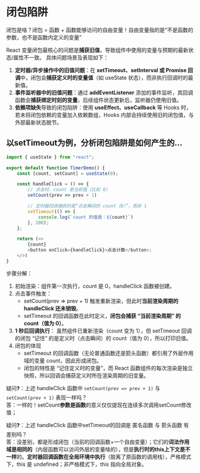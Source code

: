 # 闭包陷阱

闭包是啥？闭包 = 函数 + 函数能够访问的自由变量！自由变量指的是“不是函数的参数，也不是函数内定义的变量”

React 变量闭包最核心的问题是**捕获旧值**，导致组件中使用的变量与预期的最新状态/属性不一致。
具体问题场景及表现如下：

1. **定时器/异步操作中的旧值问题**：在 **setTimeout、setInterval 或 Promise 回调**中，闭包会**捕获定义时的变量值**（如 useState 状态），而非执行回调时的最新值。
2. **事件监听器中的旧值问题**：通过 **addEventListener** 添加的事件监听，其回调函数会**捕获绑定时刻的变量**，后续组件状态更新后，监听器仍使用旧值。
3. **依赖项缺失**导致的闭包陷阱：使用 **useEffect、useCallback** 等 Hooks 时，若未将闭包依赖的变量加入依赖数组，Hooks 内部会持续使用旧的闭包值，与外部最新状态脱节。

## 以setTimeout为例，分析闭包陷阱是如何产生的...
```js
import { useState } from "react";

export default function TimerDemo() {
    const [count, setCount] = useState(0);

    const handleClick = () => {
        // 点击时，count 是当前值（比如 0）
        setCount(prev => prev + 1)

        // 定时器回调捕获的是“点击瞬间的 count（0）”，而非 1
        setTimeout(() => {
            console.log(`count 的值是：${count}`)
        }, 200);
    };

    return (<>
        {count}
        <button onClick={handleClick}>点击计数</button>;
    </>)
}
```

步骤分解：
1. 初始渲染：组件第一次执行，count 是 0，handleClick 函数被创建。
2. 点击事件触发：
    * setCount(prev => prev + 1) 触发重新渲染，但此时**当前渲染周期的 handleClick 还未销毁**。
    * setTimeout 的回调函数在此时定义，**闭包会捕获 “当前渲染周期” 的 count（值为 0）**。
3. **1 秒后回调执行**：
虽然组件已重新渲染（count 变为 1），但 setTimeout 回调的闭包 “记住” 的是定义时（点击瞬间）的 count（值为 0），所以打印旧值。
4. 闭包的体现
    * setTimeout 的回调函数（无论普通函数还是箭头函数）都引用了外层作用域的变量 count，因此形成闭包。
    * 闭包的特性是 “记住定义时的变量”，而 React 函数组件的每次渲染是独立快照，所以回调会捕获定义时所在渲染周期的旧变量。


疑问❓：上述 handleClick 函数中 `setCount(prev => prev + 1)` 与 `setCount(prev + 1)` 表现一样吗？  
答：一样的！setCount**参数是函数**的意义仅仅提现在连续多次调用setCount修改值；

疑问❓：上述 handleClick 函数中setTimeout的回调是 匿名函数 与 箭头函数 有差别吗？     
答：没差别，都是形成闭包（当前的回调函数+一个自由变量）；它们的**词法作用域是相同的**（内层函数可以访问外层的变量啥的），但是**执行时的this上下文是不一样**的。**定时器回调函数在全局环境中执行**（脱离了原函数的调用栈），严格模式下，this 是 undefined；非严格模式下，this 指向全局对象。